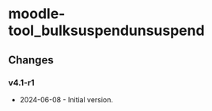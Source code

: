 moodle-tool_bulksuspendunsuspend
=====================

Changes
-------

### v4.1-r1

* 2024-06-08 - Initial version.
